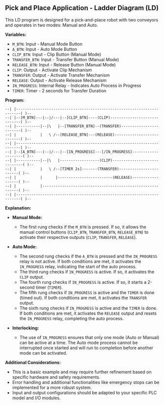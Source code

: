 ## Pick and Place Application - Ladder Diagram (LD)

This LD program is designed for a pick-and-place robot with two conveyors and operates in two modes: Manual and Auto. 

**Variables:**

*   `M_BTN`: Input - Manual Mode Button
*   `A_BTN`: Input - Auto Mode Button
*   `CLIP_BTN`: Input - Clip Button (Manual Mode)
*   `TRANSFER_BTN`: Input - Transfer Button (Manual Mode)
*   `RELEASE_BTN`: Input - Release Button (Manual Mode)
*   `CLIP`: Output - Activate Clip Mechanism 
*   `TRANSFER`: Output - Activate Transfer Mechanism
*   `RELEASE`: Output - Activate Release Mechanism
*   `IN_PROGRESS`: Internal Relay - Indicates Auto Process in Progress 
*   `TIMER`: Timer - 2 seconds for Transfer Duration 

**Program:**

```
--| |------------------------------------------------------------------------( )--
--| |--[M_BTN]---|--|/---|--[CLIP_BTN]----(CLIP)-----------------------------( )-- 
--| |-----------|--|\   |--[TRANSFER_BTN]--(TRANSFER)------------------------( )--
--| |           |   \ /--[RELEASE_BTN]---(RELEASE)---------------------------( )-- 
--| |------------------------------------------------------------------------( )--
--| |--[A_BTN]---|--|/---|--[IN_PROGRESS]---[/IN_PROGRESS]--------------------( )--
--| |-----------|--|\   |------------------(CLIP)-----------------------------( )-- 
--| |           |   \ /--[TIMER 2s]-------(TRANSFER)------------------------( )--
--| |           |      |-------------------------(RELEASE)------------------( )--
--| |           |-----------------------------------------------------------( )--
--| |------------------------------------------------------------------------( )--
```

**Explanation:**

*   **Manual Mode:**
    *   The first rung checks if the `M_BTN` is pressed. If so, it allows the manual control buttons (`CLIP_BTN`, `TRANSFER_BTN`, `RELEASE_BTN`) to activate their respective outputs (`CLIP`, `TRANSFER`, `RELEASE`).

*   **Auto Mode:** 
    *   The second rung checks if the `A_BTN` is pressed and the `IN_PROGRESS` relay is not active. If both conditions are met, it activates the `IN_PROGRESS` relay, indicating the start of the auto process.
    *   The third rung checks if `IN_PROGRESS` is active. If so, it activates the `CLIP` output.
    *   The fourth rung checks if `IN_PROGRESS` is active. If so, it starts a 2-second timer (`TIMER`).
    *   The fifth rung checks if `IN_PROGRESS` is active and the `TIMER` is done (timed out). If both conditions are met, it activates the `TRANSFER` output.
    *   The sixth rung checks if `IN_PROGRESS` is active and the `TIMER` is done. If both conditions are met, it activates the `RELEASE` output and resets the `IN_PROGRESS` relay, completing the auto process.

*   **Interlocking:** 
    *   The use of `IN_PROGRESS` ensures that only one mode (Auto or Manual) can be active at a time. The Auto mode process cannot be interrupted once started and will run to completion before another mode can be activated.

**Additional Considerations:**

*   This is a basic example and may require further refinement based on specific hardware and safety requirements. 
*   Error handling and additional functionalities like emergency stops can be implemented for a more robust system.
*   Input and output configurations should be adapted to your specific PLC model and I/O modules. 
